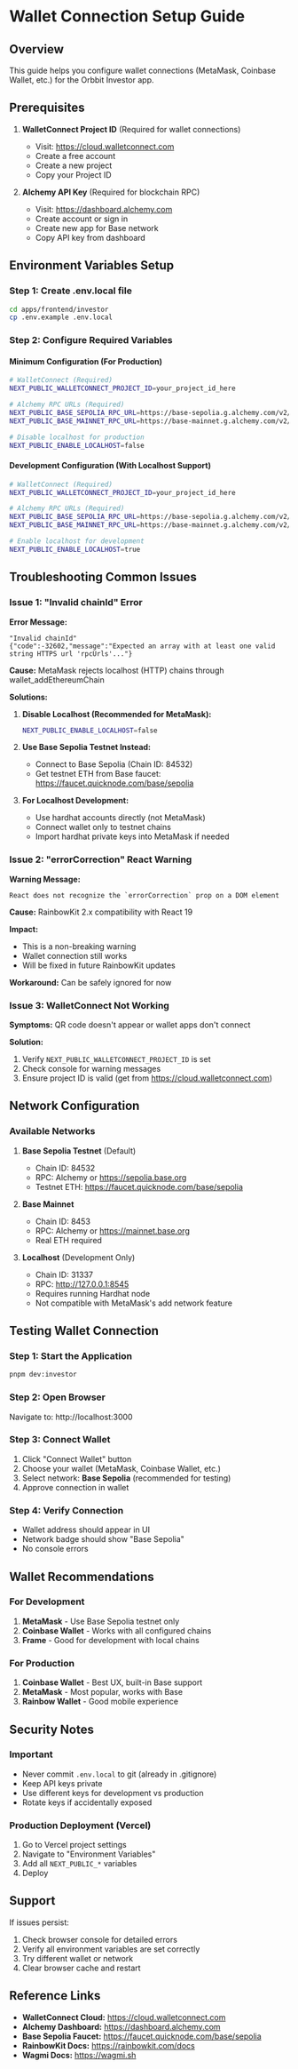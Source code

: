# Wallet Connection Setup Guide

## Overview
This guide helps you configure wallet connections (MetaMask, Coinbase Wallet, etc.) for the Orbbit Investor app.

## Prerequisites
1. **WalletConnect Project ID** (Required for wallet connections)
   - Visit: https://cloud.walletconnect.com
   - Create a free account
   - Create a new project
   - Copy your Project ID

2. **Alchemy API Key** (Required for blockchain RPC)
   - Visit: https://dashboard.alchemy.com
   - Create account or sign in
   - Create new app for Base network
   - Copy API key from dashboard

## Environment Variables Setup

### Step 1: Create .env.local file
```bash
cd apps/frontend/investor
cp .env.example .env.local
```

### Step 2: Configure Required Variables

#### Minimum Configuration (For Production)
```bash
# WalletConnect (Required)
NEXT_PUBLIC_WALLETCONNECT_PROJECT_ID=your_project_id_here

# Alchemy RPC URLs (Required)
NEXT_PUBLIC_BASE_SEPOLIA_RPC_URL=https://base-sepolia.g.alchemy.com/v2/YOUR_API_KEY
NEXT_PUBLIC_BASE_MAINNET_RPC_URL=https://base-mainnet.g.alchemy.com/v2/YOUR_API_KEY

# Disable localhost for production
NEXT_PUBLIC_ENABLE_LOCALHOST=false
```

#### Development Configuration (With Localhost Support)
```bash
# WalletConnect (Required)
NEXT_PUBLIC_WALLETCONNECT_PROJECT_ID=your_project_id_here

# Alchemy RPC URLs (Required)
NEXT_PUBLIC_BASE_SEPOLIA_RPC_URL=https://base-sepolia.g.alchemy.com/v2/YOUR_API_KEY
NEXT_PUBLIC_BASE_MAINNET_RPC_URL=https://base-mainnet.g.alchemy.com/v2/YOUR_API_KEY

# Enable localhost for development
NEXT_PUBLIC_ENABLE_LOCALHOST=true
```

## Troubleshooting Common Issues

### Issue 1: "Invalid chainId" Error
**Error Message:**
```
"Invalid chainId"
{"code":-32602,"message":"Expected an array with at least one valid string HTTPS url 'rpcUrls'..."}
```

**Cause:** MetaMask rejects localhost (HTTP) chains through wallet_addEthereumChain

**Solutions:**
1. **Disable Localhost (Recommended for MetaMask):**
   ```bash
   NEXT_PUBLIC_ENABLE_LOCALHOST=false
   ```

2. **Use Base Sepolia Testnet Instead:**
   - Connect to Base Sepolia (Chain ID: 84532)
   - Get testnet ETH from Base faucet: https://faucet.quicknode.com/base/sepolia

3. **For Localhost Development:**
   - Use hardhat accounts directly (not MetaMask)
   - Connect wallet only to testnet chains
   - Import hardhat private keys into MetaMask if needed

### Issue 2: "errorCorrection" React Warning
**Warning Message:**
```
React does not recognize the `errorCorrection` prop on a DOM element
```

**Cause:** RainbowKit 2.x compatibility with React 19

**Impact:**
- This is a non-breaking warning
- Wallet connection still works
- Will be fixed in future RainbowKit updates

**Workaround:** Can be safely ignored for now

### Issue 3: WalletConnect Not Working
**Symptoms:** QR code doesn't appear or wallet apps don't connect

**Solution:**
1. Verify `NEXT_PUBLIC_WALLETCONNECT_PROJECT_ID` is set
2. Check console for warning messages
3. Ensure project ID is valid (get from https://cloud.walletconnect.com)

## Network Configuration

### Available Networks

1. **Base Sepolia Testnet** (Default)
   - Chain ID: 84532
   - RPC: Alchemy or https://sepolia.base.org
   - Testnet ETH: https://faucet.quicknode.com/base/sepolia

2. **Base Mainnet**
   - Chain ID: 8453
   - RPC: Alchemy or https://mainnet.base.org
   - Real ETH required

3. **Localhost** (Development Only)
   - Chain ID: 31337
   - RPC: http://127.0.0.1:8545
   - Requires running Hardhat node
   - Not compatible with MetaMask's add network feature

## Testing Wallet Connection

### Step 1: Start the Application
```bash
pnpm dev:investor
```

### Step 2: Open Browser
Navigate to: http://localhost:3000

### Step 3: Connect Wallet
1. Click "Connect Wallet" button
2. Choose your wallet (MetaMask, Coinbase Wallet, etc.)
3. Select network: **Base Sepolia** (recommended for testing)
4. Approve connection in wallet

### Step 4: Verify Connection
- Wallet address should appear in UI
- Network badge should show "Base Sepolia"
- No console errors

## Wallet Recommendations

### For Development
1. **MetaMask** - Use Base Sepolia testnet only
2. **Coinbase Wallet** - Works with all configured chains
3. **Frame** - Good for development with local chains

### For Production
1. **Coinbase Wallet** - Best UX, built-in Base support
2. **MetaMask** - Most popular, works with Base
3. **Rainbow Wallet** - Good mobile experience

## Security Notes

### Important
- Never commit `.env.local` to git (already in .gitignore)
- Keep API keys private
- Use different keys for development vs production
- Rotate keys if accidentally exposed

### Production Deployment (Vercel)
1. Go to Vercel project settings
2. Navigate to "Environment Variables"
3. Add all `NEXT_PUBLIC_*` variables
4. Deploy

## Support

If issues persist:
1. Check browser console for detailed errors
2. Verify all environment variables are set correctly
3. Try different wallet or network
4. Clear browser cache and restart

## Reference Links

- **WalletConnect Cloud:** https://cloud.walletconnect.com
- **Alchemy Dashboard:** https://dashboard.alchemy.com
- **Base Sepolia Faucet:** https://faucet.quicknode.com/base/sepolia
- **RainbowKit Docs:** https://rainbowkit.com/docs
- **Wagmi Docs:** https://wagmi.sh
